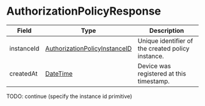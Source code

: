 # AuthorizationPolicyResponse

Field | Type | Description
--- | --- | --- 
instanceId | [AuthorizationPolicyInstanceID](../primitives.md#authorizationpolicyinstanceid) | Unique identifier of the created policy instance.
createdAt | [DateTime](../primitives.md#datetime) | Device was registered at this timestamp.

TODO: continue (specify the instance id primitive)
